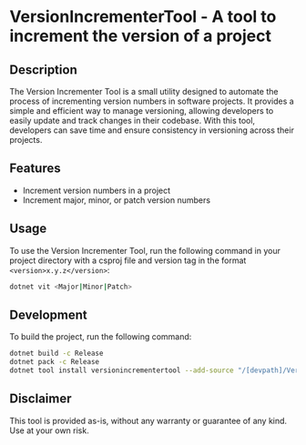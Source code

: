 # VersionIncrementerTool - A tool to increment the version of a project

## Description
The Version Incrementer Tool is a small utility designed to automate the process of incrementing version numbers in software projects. It provides a simple and efficient way to manage versioning, allowing developers to easily update and track changes in their codebase. With this tool, developers can save time and ensure consistency in versioning across their projects.

## Features

- Increment version numbers in a project
- Increment major, minor, or patch version numbers

## Usage

To use the Version Incrementer Tool, run the following command in your project directory with a csproj file and version tag in the format `<version>x.y.z</version>`:

``` zsh
dotnet vit <Major|Minor|Patch>
```

## Development

To build the project, run the following command:
``` zsh
dotnet build -c Release
dotnet pack -c Release
dotnet tool install versionincrementertool --add-source "/[devpath]/VersionIncrementerTool/src/nupkg/"
```

## Disclaimer

This tool is provided as-is, without any warranty or guarantee of any kind. Use at your own risk.
